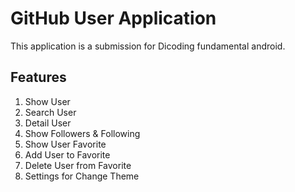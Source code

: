 # GitHub User Application
This application is a submission for Dicoding fundamental android.

## Features
1. Show User
2. Search User
3. Detail User
4. Show Followers & Following
5. Show User Favorite
6. Add User to Favorite
7. Delete User from Favorite
8. Settings for Change Theme
   
